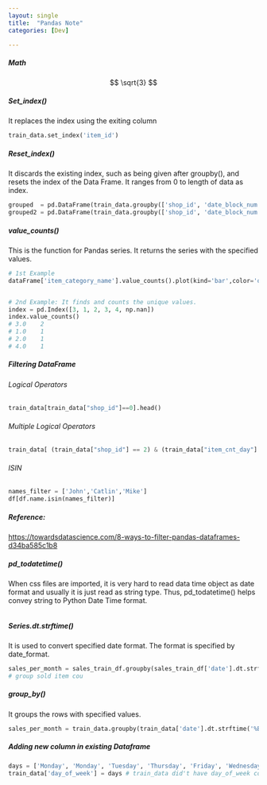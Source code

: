 ```yaml
---
layout: single
title:  "Pandas Note"
categories: [Dev]

---
```


##### Math


$$
\sqrt{3}
$$


##### Set_index()

It replaces the index using the exiting column

```python
train_data.set_index('item_id')
```



##### Reset_index()

It discards the existing index, such as being given after groupby(), and resets the index of the Data Frame. It ranges from 0 to length of data as index.

```python
grouped  = pd.DataFrame(train_data.groupby(['shop_id', 'date_block_num'])['item_cnt_day'].sum().reset_index() )
grouped2 = pd.DataFrame(train_data.groupby(['shop_id', 'date_block_num'])['item_cnt_day'].sum())
```



##### value_counts()

This is the function for Pandas series. It returns the series with the specified values. 

```python
# 1st Example
dataFrame['item_category_name'].value_counts().plot(kind='bar',color='orange', figsize=(20,8))


# 2nd Example: It finds and counts the unique values.
index = pd.Index([3, 1, 2, 3, 4, np.nan])
index.value_counts()
# 3.0    2
# 1.0    1
# 2.0    1
# 4.0    1
```



##### Filtering DataFrame

###### Logical Operators

```python
train_data[train_data["shop_id"]==0].head()
```



###### Multiple Logical Operators

```python
train_data[ (train_data["shop_id"] == 2) & (train_data["item_cnt_day"]!=1) ].head(60)
```



###### ISIN

```python
names_filter = ['John','Catlin','Mike']
df[df.name.isin(names_filter)]
```



##### Reference:

https://towardsdatascience.com/8-ways-to-filter-pandas-dataframes-d34ba585c1b8





##### pd_todatetime()

When css files are imported, it is very hard to read data time object as date format and usually it is just read as string type. Thus, pd_todatetime() helps convey string to Python Date Time format.



```python

```



##### Series.dt.strftime()

It is used to convert specified date format. The format is specified by date_format.

```python
sales_per_month = sales_train_df.groupby(sales_train_df['date'].dt.strftime('%B'))['item_cnt_day'].sum()
# group sold item cou
```



##### group_by()

It groups the rows with specified values.

```python
sales_per_month = train_data.groupby(train_data['date'].dt.strftime('%B'))['item_cnt_day'].sum()
```



##### Adding new column in existing Dataframe

```python
days = ['Monday', 'Monday', 'Tuesday', 'Thursday', 'Friday', 'Wednesday', 'Tuesday']
train_data['day_of_week'] = days # train_data did't have day_of_week column, but now it has days_of_week
```



